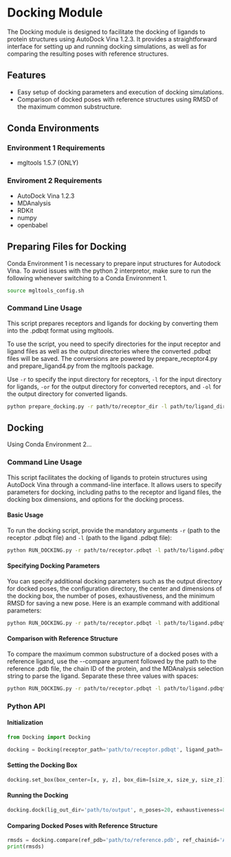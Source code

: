 # Docking Module
The Docking module is designed to facilitate the docking of ligands to protein structures using AutoDock Vina 1.2.3. It provides a straightforward interface for setting up and running docking simulations, as well as for comparing the resulting poses with reference structures.

## Features

- Easy setup of docking parameters and execution of docking simulations.
- Comparison of docked poses with reference structures using RMSD of the maximum common substructure.

## Conda Environments
### Environment 1 Requirements
- mgltools 1.5.7 (ONLY)

### Enviroment 2 Requirements
- AutoDock Vina 1.2.3
- MDAnalysis
- RDKit
- numpy
- openbabel

## Preparing Files for Docking
Conda Environment 1 is necessary to prepare input structures for Autodock Vina. To avoid issues with the python 2 interpretor, make sure to run the following whenever switching to a Conda Environment 1.
```bash
source mgltools_config.sh
```

### Command Line Usage
This script prepares receptors and ligands for docking by converting them into the .pdbqt format using mgltools. 

To use the script, you need to specify directories for the input receptor and ligand files as well as the output directories where the converted .pdbqt files will be saved. The conversions are powered by prepare_receptor4.py and prepare_ligand4.py from the mgltools package.

Use `-r` to specify the input directory for receptors, `-l` for the input directory for ligands, `-or` for the output directory for converted receptors, and `-ol` for the output directory for converted ligands.

```bash
python prepare_docking.py -r path/to/receptor_dir -l path/to/ligand_dir -or path/to/out_receptor_dir -ol path/to/out_ligand_dir
```

## Docking
Using Conda Environment 2...

### Command Line Usage
This script facilitates the docking of ligands to protein structures using AutoDock Vina through a command-line interface. It allows users to specify parameters for docking, including paths to the receptor and ligand files, the docking box dimensions, and options for the docking process.

#### Basic Usage
To run the docking script, provide the mandatory arguments `-r` (path to the receptor .pdbqt file) and `-l` (path to the ligand .pdbqt file):

```bash
python RUN_DOCKING.py -r path/to/receptor.pdbqt -l path/to/ligand.pdbqt
```

#### Specifying Docking Parameters
You can specify additional docking parameters such as the output directory for docked poses, the configuration directory, the center and dimensions of the docking box, the number of poses, exhaustiveness, and the minimum RMSD for saving a new pose. Here is an example command with additional parameters:

```bash
python RUN_DOCKING.py -r path/to/receptor.pdbqt -l path/to/ligand.pdbqt -ol path/to/output/dir --config_dir path/to/config/dir --box_center 10,20,30 --box_dim 20,20,20 --n_poses 10 --exhaustiveness 9 --min_rmsd 1.5
```

#### Comparison with Reference Structure
To compare the maximum common substructure of a docked poses with a reference ligand, use the --compare argument followed by the path to the reference .pdb file, the chain ID of the protein, and the MDAnalysis selection string to parse the ligand. Separate these three values with spaces:

```bash
python RUN_DOCKING.py -r path/to/receptor.pdbqt -l path/to/ligand.pdbqt --compare path/to/ref.pdb R "selection string"
```

### Python API

#### Initialization
```python
from Docking import Docking

docking = Docking(receptor_path='path/to/receptor.pdbqt', ligand_path='path/to/ligand.pdbqt')
```

#### Setting the Docking Box
```python
docking.set_box(box_center=[x, y, z], box_dim=[size_x, size_y, size_z])
```

#### Running the Docking
```python
docking.dock(lig_out_dir='path/to/output', n_poses=20, exhaustiveness=8, min_rmsd=1.0)
```

#### Comparing Docked Poses with Reference Structure
```python
rmsds = docking.compare(ref_pdb='path/to/reference.pdb', ref_chainid='A', ref_lig_sele_str='ligand_selection_string')
print(rmsds)
```



